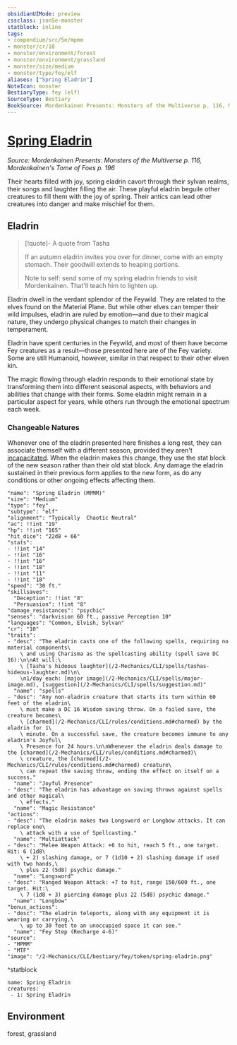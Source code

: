 ```yaml
---
obsidianUIMode: preview
cssclass: json5e-monster
statblock: inline
tags:
- compendium/src/5e/mpmm
- monster/cr/10
- monster/environment/forest
- monster/environment/grassland
- monster/size/medium
- monster/type/fey/elf
aliases: ["Spring Eladrin"]
NoteIcon: monster
BestiaryType: fey (elf)
SourceType: Bestiary
BookSource: Mordenkainen Presents: Monsters of the Multiverse p. 116, Mordenkainen's Tome of Foes p. 196
---
```

# [Spring Eladrin](2-Mechanics/CLI/bestiary/fey/spring-eladrin-mpmm.md)
*Source: Mordenkainen Presents: Monsters of the Multiverse p. 116, Mordenkainen's Tome of Foes p. 196*  

Their hearts filled with joy, spring eladrin cavort through their sylvan realms, their songs and laughter filling the air. These playful eladrin beguile other creatures to fill them with the joy of spring. Their antics can lead other creatures into danger and make mischief for them.

## Eladrin

> [!quote]- A quote from Tasha  
> 
> If an autumn eladrin invites you over for dinner, come with an empty stomach. Their goodwill extends to heaping portions.
> 
> Note to self: send some of my spring eladrin friends to visit Mordenkainen. That'll teach him to lighten up.

Eladrin dwell in the verdant splendor of the Feywild. They are related to the elves found on the Material Plane. But while other elves can temper their wild impulses, eladrin are ruled by emotion—and due to their magical nature, they undergo physical changes to match their changes in temperament.

Eladrin have spent centuries in the Feywild, and most of them have become Fey creatures as a result—those presented here are of the Fey variety. Some are still Humanoid, however, similar in that respect to their other elven kin.

The magic flowing through eladrin responds to their emotional state by transforming them into different seasonal aspects, with behaviors and abilities that change with their forms. Some eladrin might remain in a particular aspect for years, while others run through the emotional spectrum each week.

### Changeable Natures

Whenever one of the eladrin presented here finishes a long rest, they can associate themself with a different season, provided they aren't [incapacitated](/2-Mechanics/CLI/rules/conditions.md#incapacitated). When the eladrin makes this change, they use the stat block of the new season rather than their old stat block. Any damage the eladrin sustained in their previous form applies to the new form, as do any conditions or other ongoing effects affecting them.

```statblock
"name": "Spring Eladrin (MPMM)"
"size": "Medium"
"type": "fey"
"subtype": "elf"
"alignment": "Typically  Chaotic Neutral"
"ac": !!int "19"
"hp": !!int "165"
"hit_dice": "22d8 + 66"
"stats":
- !!int "14"
- !!int "16"
- !!int "16"
- !!int "18"
- !!int "11"
- !!int "18"
"speed": "30 ft."
"skillsaves":
  "Deception": !!int "8"
  "Persuasion": !!int "8"
"damage_resistances": "psychic"
"senses": "darkvision 60 ft., passive Perception 10"
"languages": "Common, Elvish, Sylvan"
"cr": "10"
"traits":
- "desc": "The eladrin casts one of the following spells, requiring no material components\
    \ and using Charisma as the spellcasting ability (spell save DC 16):\n\nAt will:\
    \ [Tasha's hideous laughter](/2-Mechanics/CLI/spells/tashas-hideous-laughter.md)\n\
    \n1/day each: [major image](/2-Mechanics/CLI/spells/major-image.md), [suggestion](/2-Mechanics/CLI/spells/suggestion.md)"
  "name": "spells"
- "desc": "Any non-eladrin creature that starts its turn within 60 feet of the eladrin\
    \ must make a DC 16 Wisdom saving throw. On a failed save, the creature becomes\
    \ [charmed](/2-Mechanics/CLI/rules/conditions.md#charmed) by the eladrin for 1\
    \ minute. On a successful save, the creature becomes immune to any eladrin's Joyful\
    \ Presence for 24 hours.\n\nWhenever the eladrin deals damage to the [charmed](/2-Mechanics/CLI/rules/conditions.md#charmed)\
    \ creature, the [charmed](/2-Mechanics/CLI/rules/conditions.md#charmed) creature\
    \ can repeat the saving throw, ending the effect on itself on a success."
  "name": "Joyful Presence"
- "desc": "The eladrin has advantage on saving throws against spells and other magical\
    \ effects."
  "name": "Magic Resistance"
"actions":
- "desc": "The eladrin makes two Longsword or Longbow attacks. It can replace one\
    \ attack with a use of Spellcasting."
  "name": "Multiattack"
- "desc": "Melee Weapon Attack: +6 to hit, reach 5 ft., one target. Hit: 6 (1d8\
    \ + 2) slashing damage, or 7 (1d10 + 2) slashing damage if used with two hands,\
    \ plus 22 (5d8) psychic damage."
  "name": "Longsword"
- "desc": "Ranged Weapon Attack: +7 to hit, range 150/600 ft., one target. Hit:\
    \ 7 (1d8 + 3) piercing damage plus 22 (5d8) psychic damage."
  "name": "Longbow"
"bonus_actions":
- "desc": "The eladrin teleports, along with any equipment it is wearing or carrying,\
    \ up to 30 feet to an unoccupied space it can see."
  "name": "Fey Step (Recharge 4-6)"
"source":
- "MPMM"
- "MTF"
"image": "/2-Mechanics/CLI/bestiary/fey/token/spring-eladrin.png"
```
^statblock

```encounter-table
name: Spring Eladrin
creatures:
 - 1: Spring Eladrin
```

## Environment

forest, grassland